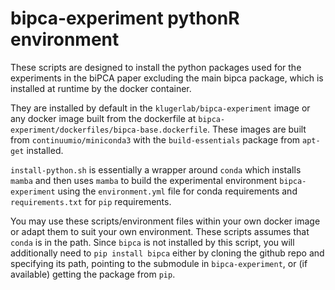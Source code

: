 # bipca-experiment pythonR environment
These scripts are designed to install the python packages used for the experiments in the biPCA paper excluding the main bipca package, which is installed at runtime by the docker container.

They are installed by default in the `klugerlab/bipca-experiment` image or any docker image built from the dockerfile at `bipca-experiment/dockerfiles/bipca-base.dockerfile`. These images are built from `continuumio/miniconda3` with the `build-essentials` package from `apt-get` installed.

`install-python.sh` is essentially a wrapper around `conda` which installs `mamba` and then uses `mamba` to build the experimental environment `bipca-experiment` using the `environment.yml` file for conda requirements and `requirements.txt` for `pip` requirements.

You may use these scripts/environment files within your own docker image or adapt them to suit your own environment. These scripts assumes that `conda` is in the path. Since `bipca` is not installed by this script, you will additionally need to `pip install bipca` either by cloning the github repo and specifying its path, pointing to the submodule in `bipca-experiment`, or (if available) getting the package from `pip`.